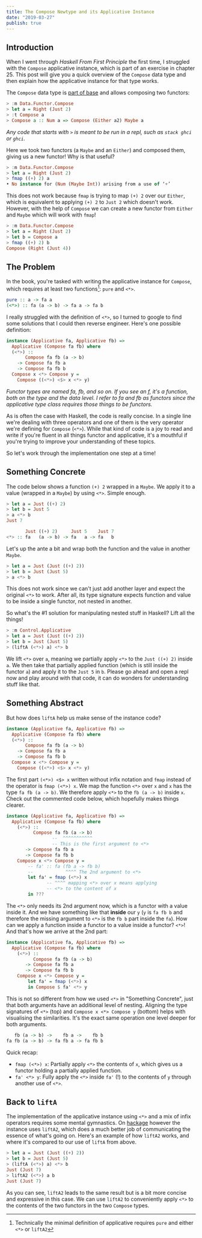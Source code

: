 ```yaml
---
title: The Compose Newtype and its Applicative Instance
date: "2019-03-27"
publish: true
---
```


## Introduction

When I went through _Haskell From First Principle_ the first time, I struggled with the `Compose` applicative instance, which is part of an exercise in chapter 25. This post will give you a quick overview of the `Compose` data type and then explain how the applicative instance for that type works.

The `Compose` data type is [part of base](http://hackage.haskell.org/package/base-4.12.0.0/docs/Data-Functor-Compose.html) and allows composing two functors:

```haskell
> :m Data.Functor.Compose
> let a = Right (Just 2)
> :t Compose a
> Compose a :: Num a => Compose (Either a2) Maybe a
```
_Any code that starts with `>` is meant to be run in a repl, such as `stack ghci` or `ghci`._

Here we took two functors (a `Maybe` and an `Either`) and composed them, giving us a new functor! Why is that useful?

```haskell
> :m Data.Functor.Compose
> let a = Right (Just 2)
> fmap ((+) 2) a
• No instance for (Num (Maybe Int)) arising from a use of ‘+’
```

This does not work because `fmap` is trying to map `(+) 2` over our `Either`, which is equivalent to applying `(+) 2` to `Just 2` which doesn't work. However, with the help of `Compose` we can create a new functor from `Either` and `Maybe` which will work with `fmap`!

```haskell
> :m Data.Functor.Compose
> let a = Right (Just 2)
> let b = Compose a
> fmap ((+) 2) b
Compose (Right (Just 4))
```

## The Problem

In the book, you're tasked with writing the applicative instance for `Compose`, which requires at least two functions[^1]: `pure` and `<*>`.

```haskell
pure :: a -> fa a
(<*>) :: fa (a -> b) -> fa a -> fa b
```

I really struggled with the definition of `<*>`, so I turned to google to find some solutions that I could then reverse engineer. Here's one possible definition:

```haskell
instance (Applicative fa, Applicative fb) =>
  Applicative (Compose fa fb) where
  (<*>) ::
       Compose fa fb (a -> b)
    -> Compose fa fb a
    -> Compose fa fb b
  Compose x <*> Compose y =
    Compose ((<*>) <$> x <*> y)
```
_Functor types are named fa, fb, and so on. If you see an f, it's a function, both on the type and the data level. I refer to fa and fb as functors since the applicative type class requires those things to be functors._

As is often the case with Haskell, the code is really concise. In a single line we're dealing with three operators and one of them is the very operator we're defining for `Compose` (`<*>`). While that kind of code is a joy to read and write if you're fluent in all things functor and applicative, it's a mouthful if you're trying to improve your understanding of these topics.

So let's work through the implementation one step at a time!

## Something Concrete

The code below shows a function `(+) 2` wrapped in a `Maybe`. We apply it to a value (wrapped in a `Maybe`) by using `<*>`. Simple enough.

```haskell
> let a = Just ((+) 2)
> let b = Just 5
> a <*> b
Just 7

       Just ((+) 2)     Just 5    Just 7
<*> :: fa   (a -> b) -> fa   a -> fa   b
```

Let's up the ante a bit and wrap both the function and the value in another `Maybe`.

```haskell
> let a = Just (Just ((+) 2))
> let b = Just (Just 5)
> a <*> b
```

This does not work since we can't just add another layer and expect the original `<*>` to work. After all, its type signature expects function and value to be inside a single functor, not nested in another.

So what's the #1 solution for manipulating nested stuff in Haskell? Lift all the things!

```haskell
> :m Control.Applicative
> let a = Just (Just ((+) 2))
> let b = Just (Just 5)
> (liftA (<*>) a) <*> b
```

We lift `<*>` over `a`, meaning we partially apply `<*>` to the `Just ((+) 2)` inside `a`. We then take that partially applied function (which is still inside the functor `a`) and apply it to the `Just 5` in `b`. Please go ahead and open a repl now and play around with that code, it can do wonders for understanding stuff like that.

## Something Abstract

But how does `liftA` help us make sense of the instance code?

```haskell
instance (Applicative fa, Applicative fb) =>
  Applicative (Compose fa fb) where
  (<*>) ::
       Compose fa fb (a -> b)
    -> Compose fa fb a
    -> Compose fa fb b
  Compose x <*> Compose y =
    Compose ((<*>) <$> x <*> y)
```

The first part `(<*>) <$> x` written without infix notation and `fmap` instead of the operator is `fmap (<*>) x`. We map the function `<*>` over `x` and `x` has the type `fa fb (a -> b)`. We therefore apply `<*>` to the `fb (a -> b)` inside `x`. Check out the commented code below, which hopefully makes things clearer.

```haskell
instance (Applicative fa, Applicative fb) =>
  Applicative (Compose fa fb) where
    (<*>) ::
          Compose fa fb (a -> b)
                 --  ^^^^^^^^^^^
                 -- This is the first argument to <*>
       -> Compose fa fb a
       -> Compose fa fb b
    Compose x <*> Compose y =
        -- fa' :: fa (fb a -> fb b)
        --            ^^^^ The 2nd argument to <*>
        let fa' = fmap (<*>) x
               -- ^^^^ mapping <*> over x means applying
               -- <*> to the content of x
        in ???
```

The `<*>` only needs its 2nd argument now, which is a functor with a value inside it. And we have something like that **inside** our `y` (`y` is `fa fb b` and therefore the missing argument to `<*>` is the `fb b` part inside the `fa`). How can we apply a function inside a functor to a value inside a functor? `<*>`! And that's how we arrive at the 2nd part:

```haskell
instance (Applicative fa, Applicative fb) =>
  Applicative (Compose fa fb) where
    (<*>) ::
          Compose fa fb (a -> b)
       -> Compose fa fb a
       -> Compose fa fb b
    Compose x <*> Compose y =
        let fa' = fmap (<*>) x
        in Compose $ fa' <*> y
```

This is not so different from how we used `<*>` in "Something Concrete", just that both arguments have an additional level of nesting. Aligning the type signatures of `<*>` (top) and `Compose x <*> Compose y` (bottom) helps with visualising the similarities. It's the exact same operation one level deeper for both arguments.

```haskell
   fb (a -> b) ->    fb a ->    fb b
fa fb (a -> b) -> fa fb a -> fa fb b
```

Quick recap:

- `fmap (<*>) x`: Partially apply `<*>` the contents of `x`, which gives us a functor holding a partially applied function.
- `fa' <*> y`: Fully apply the `<*>` inside `fa'` (!) to the contents of `y` through another use of `<*>`.

## Back to `liftA`

The implementation of the applicative instance using `<*>` and a mix of infix operators requires some mental gymnastics. On [hackage](http://hackage.haskell.org/package/base-4.12.0.0/docs/src/Data.Functor.Compose.html#line-112) however the instance uses `liftA2`, which does a much better job of communicating the essence of what's going on. Here's an example of how `liftA2` works, and where it's compared to our use of `liftA` from above.

```haskell
> let a = Just (Just ((+) 2))
> let b = Just (Just 5)
> (liftA (<*>) a) <*> b
Just (Just 7)
> liftA2 (<*>) a b
Just (Just 7)
```

As you can see, `liftA2` leads to the same result but is a bit more concise and expressive in this case. We can use `liftA2` to conveniently apply `<*>` to the contents of the two functors in the two `Compose` types.

[^1]: Technically the minimal definition of applicative requires `pure` and either `<*>` or `liftA2`
